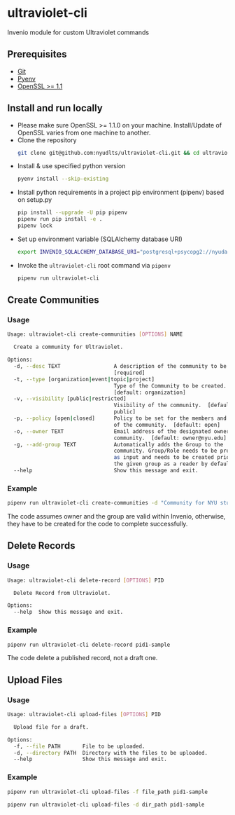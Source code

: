 # ultraviolet-cli

Invenio module for custom Ultraviolet commands

## Prerequisites
- [Git](https://git-scm.com/book/en/v2/Getting-Started-Installing-Git)
- [Pyenv](https://github.com/pyenv/pyenv#installation)
- [OpenSSL >= 1.1](https://www.openssl.org/source/)


## Install and run locally

- Please make sure OpenSSL >= 1.1.0 on your machine. Install/Update of OpenSSL varies from one machine to another.
- Clone the repository
  ``` sh
  git clone git@github.com:nyudlts/ultraviolet-cli.git && cd ultraviolet-cli
  ```
- Install & use specified python version
  ``` sh
  pyenv install --skip-existing
  ```
- Install python requirements in a project pip environment (pipenv) based on setup.py
  ``` sh
  pip install --upgrade -U pip pipenv
  pipenv run pip install -e .
  pipenv lock
  ```
- Set up environment variable (SQLAlchemy database URI)
  ``` sh
  export INVENIO_SQLALCHEMY_DATABASE_URI="postgresql+psycopg2://nyudatarepository:changeme@localhost/nyudatarepository”
  ```
- Invoke the `ultraviolet-cli` root command via `pipenv`
  ``` sh
  pipenv run ultraviolet-cli
  ```

## Create Communities

### Usage

```sh
Usage: ultraviolet-cli create-communities [OPTIONS] NAME

  Create a community for Ultraviolet.

Options:
  -d, --desc TEXT                 A description of the community to be created
                                  [required]
  -t, --type [organization|event|topic|project]
                                  Type of the Community to be created.
                                  [default: organization]
  -v, --visibility [public|restricted]
                                  Visibility of the community.  [default:
                                  public]
  -p, --policy [open|closed]      Policy to be set for the members and records
                                  of the community.  [default: open]
  -o, --owner TEXT                Email address of the designated owner of the
                                  community.  [default: owner@nyu.edu]
  -g, --add-group TEXT            Automatically adds the Group to the
                                  community. Group/Role needs to be provided
                                  as input and needs to be created prior. Adds
                                  the given group as a reader by default.
  --help                          Show this message and exit.
```

### Example

```sh
pipenv run ultraviolet-cli create-communities -d "Community for NYU students" -g "nyustudents" -o "sampleadmin@nyu.edu" "NYU Students Community"
```
The code assumes owner and the group are valid within Invenio, otherwise, they have to be created for the code to complete successfully.

## Delete Records

### Usage
```sh
Usage: ultraviolet-cli delete-record [OPTIONS] PID

  Delete Record from Ultraviolet.

Options:
  --help  Show this message and exit.
```

### Example

```sh
pipenv run ultraviolet-cli delete-record pid1-sample
```
The code delete a published record, not a draft one.

## Upload Files

### Usage
```sh
Usage: ultraviolet-cli upload-files [OPTIONS] PID

  Upload file for a draft.

Options:
  -f, --file PATH       File to be uploaded.
  -d, --directory PATH  Directory with the files to be uploaded.
  --help                Show this message and exit.
```

### Example

```sh
pipenv run ultraviolet-cli upload-files -f file_path pid1-sample
```

```sh
pipenv run ultraviolet-cli upload-files -d dir_path pid1-sample
```
